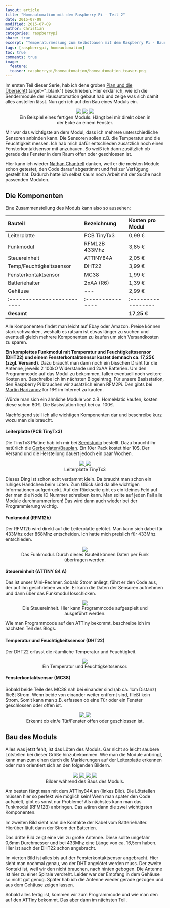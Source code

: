 ```yaml
---
layout: article
title: "Homeautomation mit dem Raspberry Pi - Teil 2"
date: 2015-07-09
modified: 2015-07-09
author: Christian
categories: raspberrypi
share: true
excerpt: "Temperaturmessung zum Selbstbauen mit dem Raspberry Pi - Bauen der Funkmodule"
tags: [raspberrypi, homeautomation]
toc: true
comments: true
image:
  feature: 
  teaser: raspberrypi/homeautomation/homeautomation_teaser.png
---
```


Im ersten Teil dieser Serie, hab ich dene groben [Plan und die Übersicht](../HomeAutomation){:target="_blank"} beschrieben. Hier erklär ich, wie ich die Sendermodule der Hausautomation gebaut hab und zeige was sich damit alles anstellen lässt.
Nun geh ich auf den Bau eines Moduls ein. 

<figure class="third" style="text-align: center">
	<a href="{{ site.url }}/images/raspberrypi/homeautomation/fertiges_modul.jpg">
		<img src="{{ site.url }}/images/raspberrypi/homeautomation/fertiges_modul_small.jpg">
	</a>
	<a href="{{ site.url }}/images/raspberrypi/homeautomation/fertiges_modul2.jpg">
		<img src="{{ site.url }}/images/raspberrypi/homeautomation/fertiges_modul2_small.jpg">
	</a>
	<a href="{{ site.url }}/images/raspberrypi/homeautomation/fertiges_modul3.jpg">
		<img src="{{ site.url }}/images/raspberrypi/homeautomation/fertiges_modul3_small.jpg">
	</a>
	<figcaption>
		Ein Beispiel eines fertigen Moduls. Hängt bei mir direkt oben in der Ecke an einem Fenster.
	</figcaption>
</figure>

Mir war das wichtigste an dem Modul, dass ich mehrere unterschiedliche Sensoren anbinden kann. Die Sensoren sollen z.B. die Temperatur und die Feuchtigkeit messen. Ich hab mich dafür entschieden zusätzlich noch einen Fensterkontaktsensor mit anzubauen. So weiß ich dann zusätzlich ob gerade das Fenster in dem Raum offen oder geschlossen ist.

Hier kann ich wieder <a href="http://nathan.chantrell.net/">Nathan Chantrell</a> danken, weil er die meisten Module schon getestet, den Code darauf abgestimmt und frei zur Verfügung gestellt hat. Dadurch hatte ich selbst kaum noch Arbeit mit der Suche nach passenden Modulen.

## Die Komponenten

Eine Zusammenstellung des Moduls kann also so aussehen:

| Bauteil                  | Bezeichnung    | Kosten pro Modul |
|:-------------------------|:---------------|:-----------------|
| Leiterplatte             | PCB TinyTx3    | 0,99 €           |
| Funkmodul                | RFM12B  433Mhz | 3,85 €           |
| Steuereinheit            | ATTINY84A      | 2,05 €           |
| Temp/Feuchtigkeitssensor | DHT22          | 3,99 €           |
| Fensterkontaktsensor     | MC38           | 1,99 €           |
| Batteriehalter           | 2xAA (R6)      | 1,39 €           |
| Gehäuse                  | ---            | 2,99 €           |
|:-------------------------|:---------------|:-----------------|
| **Gesamt**               |                | **17,25 €**      |

Alle Komponenten findet man leicht auf Ebay oder Amazon. Preise können stark schwanken, weshalb es ratsam ist etwas länger zu suchen und eventuell gleich mehrere Komponenten zu kaufen um sich Versandkosten zu sparen.

**Ein komplettes Funkmodul mit Temperatur und Feuchtigkeitssensor (DHT22) und einem Fensterkontaktsensor kostet demnach ca. 17,25€ (zzgl. Versand)**. Dazu braucht man dann noch ein bisschen Draht für die Antenne, jeweils 2 100k&#8486; Widerstände und 2xAA Batterien. Um den Programmcode auf das Modul zu bekommen, fallen eventuell noch weitere Kosten an. Beschreibe ich im nächsten Blogeintrag. Für unsere Basisstation, den Raspberry Pi brauchen wir zusätzlich einen RFM2Pi. Den gibts bei <a href="https://harizanov.com/shop/">Martin Harizanov</a> für 16€ im Internet zu kaufen.

Würde man sich ein ähnliche Module von z.B. HomeMatic kaufen, kosten diese schon 80€. Die Basisstation liegt bei ca. 100€.

Nachfolgend stell ich alle wichtigen Komponenten dar und beschreibe kurz wozu man die braucht.

#### Leiterplatte (PCB TinyTx3)

Die TinyTx3 Platine hab ich mir bei <a href="http://www.seeedstudio.com/service/index.php?r=pcb">Seedstudio</a> bestellt. Dazu braucht ihr natürlich die <a href="http://nathan.chantrell.net/downloads/arduino/tinytx3/tinytx3_gerbers.zip">Gerberdaten/Bauplan</a>. Ein 10er Pack kostet hier 10$. Der Versand und die Herstellung dauert jedoch ein paar Wochen.

<figure style="text-align: center">
	<a href="{{ site.url }}/images/raspberrypi/homeautomation/pcb.jpg">
		<img src="{{ site.url }}/images/raspberrypi/homeautomation/pcb_small.jpg">
	</a>
	<a href="{{ site.url }}/images/raspberrypi/homeautomation/pcbback.jpg">
		<img src="{{ site.url }}/images/raspberrypi/homeautomation/pcbback_small.jpg">
	</a>
	<figcaption>
		Leiterplatte TinyTx3
	</figcaption>
</figure>

Dieses Ding ist schon echt verdammt klein. Da braucht man schon ein ruhiges Händchen beim Löten. Zum Glück sind da alle wichtigen Informationen aufgedruckt. Auf der Rückseite gibt es ein kleines Feld auf der man die Node ID Nummer schreiben kann. Man sollte auf jeden Fall alle Module durchnummerieren! Das wird dann auch wieder bei der Programmierung wichtig.

#### Funkmodul (RFM12b)

Der RFM12b wird direkt auf die Leiterplatte gelötet. Man kann sich dabei für 433Mhz oder 868Mhz entscheiden. Ich hatte mich preislich für 433Mhz entschieden.

<figure style="text-align: center">
	<img src="{{ site.url }}/images/raspberrypi/homeautomation/RFM12B.jpg">
	<figcaption>
		Das Funkmodul. Durch dieses Bauteil können Daten per Funk übertragen werden.
	</figcaption>
</figure>

#### Steuereinheit (ATTINY 84 A)

Das ist unser Mini-Rechner. Sobald Strom anliegt, führt er den Code aus, der auf ihn geschrieben wurde. Er kann die Daten der Sensoren aufnehmen und dann über das Funkmodul losschicken.

<figure style="text-align: center">
	<a href="{{ site.url }}/images/raspberrypi/homeautomation/ATTINY84A.jpg">
		<img src="{{ site.url }}/images/raspberrypi/homeautomation/ATTINY84A_small.jpg">
	</a>
	<figcaption>
		Die Steuereinheit. Hier kann Programmcode aufgespielt und ausgeführt werden.
	</figcaption>
</figure>

Wie man Programmcode auf den ATTiny bekommt, beschreibe ich im nächsten Teil des Blogs.

#### Temperatur und Feuchtigkeitssensor (DHT22)

Der DHT22 erfasst die räumliche Temperatur und Feuchtigkeit. 

<figure style="text-align: center">
	<img src="{{ site.url }}/images/raspberrypi/homeautomation/dht22.jpg">
	<figcaption>
		Ein Temperatur und Feuchtigkeitssensor.
	</figcaption>
</figure>

#### Fensterkontaktsensor (MC38)

Sobald beide Teile des MC38 nah bei einander sind (ab ca. 1cm Distanz) fließt Strom. Wenn beide von einander weiter entfernt sind, fließt kein Strom. Somit kann man z.B. erfassen ob eine Tür oder ein Fenster geschlossen oder offen ist.

<figure class="half" style="text-align: center">
	<a href="{{ site.url }}/images/raspberrypi/homeautomation/MC38.jpg">
		<img src="{{ site.url }}/images/raspberrypi/homeautomation/MC38_small.jpg">
	</a>
	<a href="{{ site.url }}/images/raspberrypi/homeautomation/MC38_1.jpg">
		<img src="{{ site.url }}/images/raspberrypi/homeautomation/MC38_1_small.jpg">
	</a>
	<figcaption>
		Erkennt ob ein/e Tür/Fenster offen oder geschlossen ist.
	</figcaption>
</figure>


## Bau des Moduls

Alles was jetzt fehlt, ist das Löten des Moduls. Gar nicht so leicht saubere Lötstellen bei dieser Größe hinzubekommen. Wie man die Module anbringt, kann man zum einen durch die Markierungen auf der Leiterplatte erkennen oder man orientiert sich an den folgenden Bildern.

<figure class="fourth" style="text-align: center">
	<a href="{{ site.url }}/images/raspberrypi/homeautomation/bau_1.jpg">
		<img src="{{ site.url }}/images/raspberrypi/homeautomation/bau_1_small.jpg">
	</a>
	<a href="{{ site.url }}/images/raspberrypi/homeautomation/bau_2.jpg">
		<img src="{{ site.url }}/images/raspberrypi/homeautomation/bau_2_small.jpg">
	</a>
	<a href="{{ site.url }}/images/raspberrypi/homeautomation/bau_3.jpg">
		<img src="{{ site.url }}/images/raspberrypi/homeautomation/bau_3_small.jpg">
	</a>
	<a href="{{ site.url }}/images/raspberrypi/homeautomation/bau_4.jpg">
		<img src="{{ site.url }}/images/raspberrypi/homeautomation/bau_4_small.jpg">
	</a>
	<figcaption>
		Bilder während des Baus des Moduls.
	</figcaption>
</figure>

Am besten fängt man mit dem ATTiny84A an (linkes Bild). Die Lötstellen müssen hier so perfekt wie möglich sein! Wenn man später den Code aufspielt, gibt es sonst nur Probleme! Als nächstes kann man das Funkmodul (RFM12B) anbringen. Das wären dann die zwei wichtigsten Komponenten.

Im zweiten Bild sieht man die Kontakte der Kabel vom Batteriehalter. Hierüber läuft dann der Strom der Batterien. 

Das dritte Bild zeigt eine viel zu große Antenne. Diese sollte ungefähr 0,6mm Durchmesser und bei 433Mhz eine Länge von ca. 16,5cm haben. Hier ist auch der DHT22 schon angebracht.

Im vierten Bild ist alles bis auf der Fensterkontaktsensor angebracht. Hier sieht man nochmal genau, wo der DHT angelötet werden muss. Der zweite Kontakt ist, weil wir den nicht brauchen, nach hinten gebogen.
Die Antenne ist hier zu einer Spirale verdreht. Leider war der Empfang in dem Gehäuse so nicht gut genug. Später hab ich die Antenne wieder gerade gezogen und aus dem Gehäuse zeigen lassen.

Sobald alles fertig ist, kommen wir zum Programmcode und wie man den auf den ATTiny bekommt. Das aber dann im nächsten Teil.